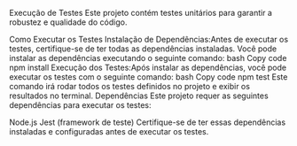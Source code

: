 Execução de Testes
Este projeto contém testes unitários para garantir a robustez e qualidade do código.

Como Executar os Testes
Instalação de Dependências:Antes de executar os testes, certifique-se de ter todas as dependências instaladas. Você pode instalar as dependências executando o seguinte comando:
bash
Copy code
npm install
Execução dos Testes:Após instalar as dependências, você pode executar os testes com o seguinte comando:
bash
Copy code
npm test
Este comando irá rodar todos os testes definidos no projeto e exibir os resultados no terminal.
Dependências
Este projeto requer as seguintes dependências para executar os testes:

Node.js
Jest (framework de teste)
Certifique-se de ter essas dependências instaladas e configuradas antes de executar os testes.